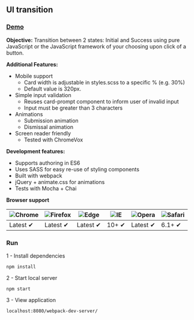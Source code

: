 ## UI transition

### [Demo](https://code-challenge-0.firebaseapp.com)

**Objective:** Transition between 2 states: Initial and Success using pure JavaScript or the JavaScript framework of your choosing upon click of a button.

**Additional Features:**
* Mobile support
  * Card width is adjustable in styles.scss to a specific % (e.g. 30%)
  * Default value is 320px.
* Simple input validation
  * Reuses card-prompt component to inform user of invalid input
  * Input must be greater than 3 characters
* Animations
  * Submission animation
  * Dismissal animation
* Screen reader friendly
  * Tested with ChromeVox

**Development features:**
* Supports authoring in ES6
* Uses SASS for easy re-use of styling components
* Built with webpack
* jQuery + animate.css for animations 
* Tests with Mocha + Chai

**Browser support**

![Chrome](https://raw.github.com/alrra/browser-logos/master/chrome/chrome_48x48.png) |![Firefox](https://raw.github.com/alrra/browser-logos/master/firefox/firefox_48x48.png) |![Edge](https://raw.github.com/alrra/browser-logos/master/edge/edge_48x48.png) |![IE](https://raw.github.com/alrra/browser-logos/master/internet-explorer/internet-explorer_48x48.png) |![Opera](https://raw.github.com/alrra/browser-logos/master/opera/opera_48x48.png) |![Safari](https://raw.github.com/alrra/browser-logos/master/safari/safari_48x48.png)
--- | --- | --- | --- | --- | --- |
Latest ✔ | Latest ✔ |  Latest ✔ | 10+ ✔ | Latest ✔ | 6.1+ ✔ |

### Run
1 - Install dependencies
```
npm install
```
2 - Start local server
```
npm start
```
3 - View application
```
localhost:8080/webpack-dev-server/
```

